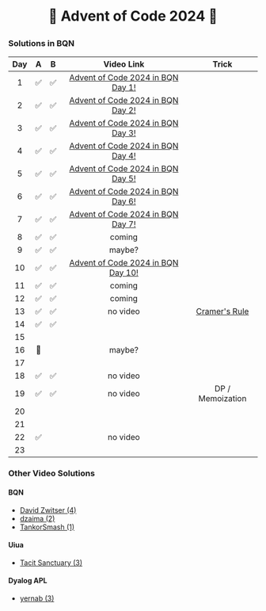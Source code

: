 # <p align="center">🎄 Advent of Code 2024 🎄</p>

### Solutions in BQN

|  Day  |   A   |   B   |                                    Video Link                                     |                             Trick                              |
| :---: | :---: | :---: | :-------------------------------------------------------------------------------: | :------------------------------------------------------------: |
|   1   |   ✅   |   ✅   | [Advent of Code 2024 in BQN Day 1!](https://www.youtube.com/watch?v=ZlqY26kfUmE)  |
|   2   |   ✅   |   ✅   | [Advent of Code 2024 in BQN Day 2!](https://www.youtube.com/watch?v=TlJVXhS7Cuw)  |
|   3   |   ✅   |   ✅   | [Advent of Code 2024 in BQN Day 3!](https://www.youtube.com/watch?v=c58tokE3B-I)  |
|   4   |   ✅   |   ✅   | [Advent of Code 2024 in BQN Day 4!](https://www.youtube.com/watch?v=dwjgsnBBQDo)  |
|   5   |   ✅   |   ✅   | [Advent of Code 2024 in BQN Day 5!](https://www.youtube.com/watch?v=ekpNCRzDLAU)  |
|   6   |   ✅   |   ✅   | [Advent of Code 2024 in BQN Day 6!](https://www.youtube.com/watch?v=d7BtkC6xK5I)  |
|   7   |   ✅   |   ✅   | [Advent of Code 2024 in BQN Day 7!](https://www.youtube.com/watch?v=84aiE5u-x3U)  |
|   8   |   ✅   |   ✅   |                                      coming                                       |
|   9   |   ✅   |   ✅   |                                      maybe?                                       |
|  10   |   ✅   |   ✅   | [Advent of Code 2024 in BQN Day 10!](https://www.youtube.com/watch?v=E2NiBwPJWeE) |
|  11   |   ✅   |   ✅   |                                      coming                                       |
|  12   |   ✅   |   ✅   |                                      coming                                       |
|  13   |   ✅   |   ✅   |                                     no video                                      | [Cramer's Rule](https://en.wikipedia.org/wiki/Cramer%27s_rule) |
|  14   |   ✅   |   ✅   |                                                                                   |
|  15   |       |       |
|  16   |   🚧   |       |                                      maybe?                                       |
|  17   |       |       |
|  18   |   ✅   |   ✅   |                                     no video                                      |
|  19   |   ✅   |   ✅   |                                     no video                                      |                        DP / Memoization                        |
|  20   |       |       |
|  21   |       |       |
|  22   |   ✅   |       |                                     no video                                      |
|  23   |       |       |


### Other Video Solutions

#### BQN

* [David Zwitser (4)](https://www.youtube.com/playlist?list=PLR01lagS_QPAX1K2WhJyCckS1btn0Dszy)
* [dzaima (2)](https://www.youtube.com/@dzaima)
* [TankorSmash (1)](https://www.youtube.com/watch?v=21rBsPi4gYs)

#### Uiua

* [Tacit Sanctuary (3)](https://www.youtube.com/watch?v=oisqHdxJyvA)

#### Dyalog APL

* [yernab (3)](https://www.youtube.com/@yernab/videos)
